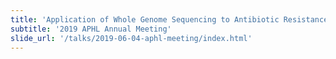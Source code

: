 ```yaml
---
title: 'Application of Whole Genome Sequencing to Antibiotic Resistance Surveillance and Outbreak Investigations'
subtitle: '2019 APHL Annual Meeting'
slide_url: '/talks/2019-06-04-aphl-meeting/index.html'
---
```

